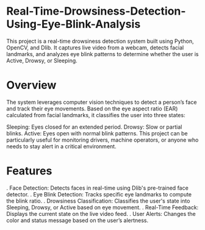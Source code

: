 # Real-Time-Drowsiness-Detection-Using-Eye-Blink-Analysis
This project is a real-time drowsiness detection system built using Python, OpenCV, and Dlib. It captures live video from a webcam, detects facial landmarks, and analyzes eye blink patterns to determine whether the user is Active, Drowsy, or Sleeping.
# Overview
The system leverages computer vision techniques to detect a person’s face and track their eye movements. Based on the eye aspect ratio (EAR) calculated from facial landmarks, it classifies the user into three states:

Sleeping: Eyes closed for an extended period.
Drowsy: Slow or partial blinks.
Active: Eyes open with normal blink patterns.
This project can be particularly useful for monitoring drivers, machine operators, or anyone who needs to stay alert in a critical environment.
# Features
. Face Detection: Detects faces in real-time using Dlib's pre-trained face detector.
. Eye Blink Detection: Tracks specific eye landmarks to compute the blink ratio.
. Drowsiness Classification: Classifies the user's state into Sleeping, Drowsy, or Active based on eye movement.
. Real-Time Feedback: Displays the current state on the live video feed.
. User Alerts: Changes the color and status message based on the user’s alertness.
